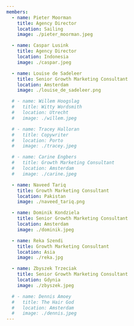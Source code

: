 ```yaml
---
members:
  - name: Pieter Moorman
    title: Agency Director
    location: Sailing
    image: ./pieter_moorman.jpeg

  - name: Caspar Lusink
    title: Agency Director
    location: Indonesia
    image: ./caspar.jpeg

  - name: Louise de Sadeleer
    title: Senior Growth Marketing Consultant
    location: Amsterdam
    image: ./louise_de_sadeleer.png

  # - name: Willem Hoogslag
  #   title: Witty Wordsmith
  #   location: Utrecht
  #   image: ./willem.jpeg

  # - name: Tracey Halloran
  #   title: Copywriter
  #   location: Porto
  #   image: ./tracey.jpeg

  # - name: Carine Engbers
  #   title: Growth Marketing Consultant
  #   location: Amsterdam
  #   image: ./carine.jpeg

  - name: Naveed Tariq
    title: Growth Marketing Consultant
    location: Pakistan
    image: ./naveed_tariq.png

  - name: Dominik Kondziela
    title: Senior Growth Marketing Consultant
    location: Amsterdam
    image: ./dominik.jpeg

  - name: Reka Szendi
    title: Growth Marketing Consultant
    location: Asia
    image: ./reka.jpg

  - name: Zbyszek Trzeciak
    title: Senior Growth Marketing Consultant
    location: Gdynia
    image: ./zbyszek.jpeg

  # - name: Dennis Amoey
  #   title: The Hair God
  #   location: Amsterdam
  #   image: ./dennis.jpeg
---
```

